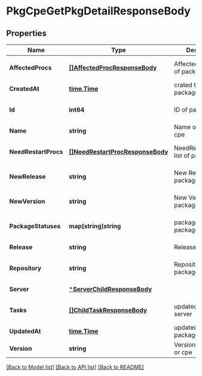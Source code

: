 # PkgCpeGetPkgDetailResponseBody

## Properties
Name | Type | Description | Notes
------------ | ------------- | ------------- | -------------
**AffectedProcs** | [**[]AffectedProcResponseBody**](AffectedProcResponseBody.md) | AffectedProcess list of package | [optional] [default to null]
**CreatedAt** | [**time.Time**](time.Time.md) | crated time of package or cpe | [default to null]
**Id** | **int64** | ID of package | [optional] [default to null]
**Name** | **string** | Name of package or cpe | [default to null]
**NeedRestartProcs** | [**[]NeedRestartProcResponseBody**](NeedRestartProcResponseBody.md) | NeedRestartProcess list of package | [optional] [default to null]
**NewRelease** | **string** | New Release of package | [optional] [default to null]
**NewVersion** | **string** | New Version of package | [optional] [default to null]
**PackageStatuses** | **map[string]string** | package status of package | [optional] [default to null]
**Release** | **string** | Release of package | [default to null]
**Repository** | **string** | Repository of package | [optional] [default to null]
**Server** | [***ServerChildResponseBody**](ServerChildResponseBody.md) |  | [default to null]
**Tasks** | [**[]ChildTaskResponseBody**](ChildTaskResponseBody.md) | updated time of server | [optional] [default to null]
**UpdatedAt** | [**time.Time**](time.Time.md) | updated time of package or cpe | [default to null]
**Version** | **string** | Version of package or cpe | [default to null]

[[Back to Model list]](../README.md#documentation-for-models) [[Back to API list]](../README.md#documentation-for-api-endpoints) [[Back to README]](../README.md)

